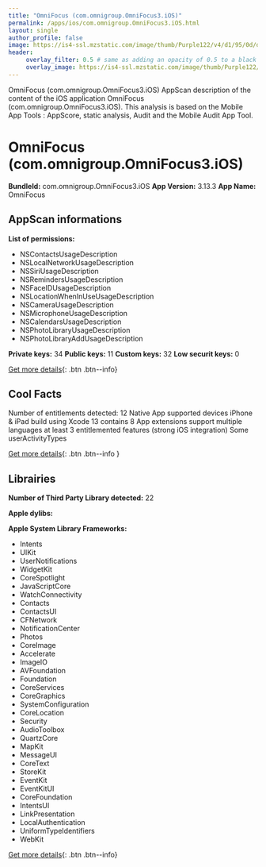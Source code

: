 ```yaml
---
title: "OmniFocus (com.omnigroup.OmniFocus3.iOS)"
permalink: /apps/ios/com.omnigroup.OmniFocus3.iOS.html
layout: single
author_profile: false
image: https://is4-ssl.mzstatic.com/image/thumb/Purple122/v4/d1/95/0d/d1950d96-46f9-f247-a499-3bb5b320a17c/AppIcon-0-1x_U007emarketing-0-0-0-7-0-0-85-220.png/512x512bb.jpg
header: 
     overlay_filter: 0.5 # same as adding an opacity of 0.5 to a black background
     overlay_image: https://is4-ssl.mzstatic.com/image/thumb/Purple122/v4/d1/95/0d/d1950d96-46f9-f247-a499-3bb5b320a17c/AppIcon-0-1x_U007emarketing-0-0-0-7-0-0-85-220.png/512x512bb.jpg
---
```

OmniFocus (com.omnigroup.OmniFocus3.iOS) AppScan description of the content of the iOS application OmniFocus (com.omnigroup.OmniFocus3.iOS). This analysis is based on the Mobile App Tools : AppScore, static analysis, Audit and the Mobile Audit App Tool.

# OmniFocus (com.omnigroup.OmniFocus3.iOS)

**BundleId:** com.omnigroup.OmniFocus3.iOS
**App Version:** 3.13.3
**App Name:** OmniFocus


## AppScan informations 

**List of permissions:** 
- NSContactsUsageDescription
- NSLocalNetworkUsageDescription
- NSSiriUsageDescription
- NSRemindersUsageDescription
- NSFaceIDUsageDescription
- NSLocationWhenInUseUsageDescription
- NSCameraUsageDescription
- NSMicrophoneUsageDescription
- NSCalendarsUsageDescription
- NSPhotoLibraryUsageDescription
- NSPhotoLibraryAddUsageDescription
  
  
**Private keys:** 34
**Public keys:** 11
**Custom keys:** 32
**Low securit keys:** 0
  
[Get more details](/pricing.html){: .btn .btn--info}

## Cool Facts

Number of entitlements detected: 12
Native App
supported devices iPhone & iPad
build using Xcode 13
contains 8 App extensions
support multiple languages
at least 3 entitlemented features (strong iOS integration)
Some userActivityTypes
  
[Get more details](/pricing.html){: .btn .btn--info }

## Librairies 
**Number of Third Party Library detected:** 22


**Apple dylibs:**


**Apple System Library Frameworks:**
- Intents
- UIKit
- UserNotifications
- WidgetKit
- CoreSpotlight
- JavaScriptCore
- WatchConnectivity
- Contacts
- ContactsUI
- CFNetwork
- NotificationCenter
- Photos
- CoreImage
- Accelerate
- ImageIO
- AVFoundation
- Foundation
- CoreServices
- CoreGraphics
- SystemConfiguration
- CoreLocation
- Security
- AudioToolbox
- QuartzCore
- MapKit
- MessageUI
- CoreText
- StoreKit
- EventKit
- EventKitUI
- CoreFoundation
- IntentsUI
- LinkPresentation
- LocalAuthentication
- UniformTypeIdentifiers
- WebKit


  
[Get more details](/pricing.html){: .btn .btn--info}

